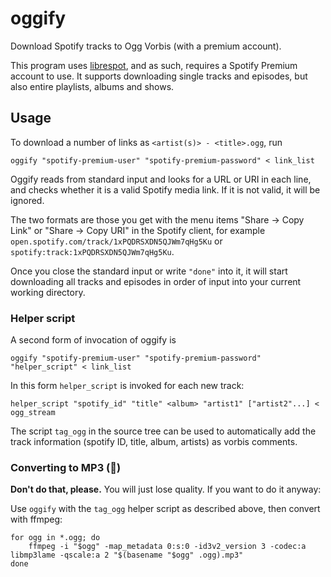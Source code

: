# oggify
Download Spotify tracks to Ogg Vorbis (with a premium account).

This program uses [librespot](https://github.com/librespot-org/librespot),
and as such, requires a Spotify Premium account to use.
It supports downloading single tracks and episodes, but also entire playlists, albums and shows.

## Usage
To download a number of links as `<artist(s)> - <title>.ogg`, run
```
oggify "spotify-premium-user" "spotify-premium-password" < link_list
```
Oggify reads from standard input and looks for a URL or URI in each line,
and checks whether it is a valid Spotify media link. If it is not valid, it will be ignored.

The two formats are those you get with the menu items
"Share → Copy <Media> Link" or "Share → Copy <Media> URI" in the Spotify client,
for example
`open.spotify.com/track/1xPQDRSXDN5QJWm7qHg5Ku`
or
`spotify:track:1xPQDRSXDN5QJWm7qHg5Ku`.

Once you close the standard input or write `"done"` into it,
it will start downloading all tracks and episodes in order of input
into your current working directory.

### Helper script
A second form of invocation of oggify is
```
oggify "spotify-premium-user" "spotify-premium-password" "helper_script" < link_list
```
In this form `helper_script` is invoked for each new track:
```
helper_script "spotify_id" "title" <album> "artist1" ["artist2"...] < ogg_stream
```
The script `tag_ogg` in the source tree can be used to automatically add the track information (spotify ID, title, album, artists) as vorbis comments.

### Converting to MP3 (🤮)
**Don't do that, please.** You will just lose quality. If you want to do it anyway:

Use `oggify` with the `tag_ogg` helper script as described above, then convert with ffmpeg:
```
for ogg in *.ogg; do
	ffmpeg -i "$ogg" -map_metadata 0:s:0 -id3v2_version 3 -codec:a libmp3lame -qscale:a 2 "$(basename "$ogg" .ogg).mp3"
done
```
